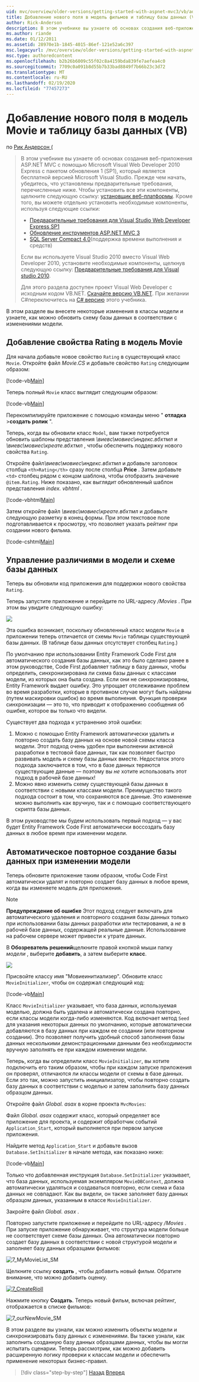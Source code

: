 ```yaml
---
uid: mvc/overview/older-versions/getting-started-with-aspnet-mvc3/vb/adding-a-new-field
title: Добавление нового поля в модель фильмов и таблицу базы данных (VB) | Документация Майкрософт
author: Rick-Anderson
description: В этом учебнике вы узнаете об основах создания веб-приложения ASP.NET MVC с помощью Microsoft Visual Web Developer 2010 Express с пакетом обновления 1 (SP1)...
ms.author: riande
ms.date: 01/12/2011
ms.assetid: 28970e1b-1845-4015-86ef-121e52a6c397
msc.legacyurl: /mvc/overview/older-versions/getting-started-with-aspnet-mvc3/vb/adding-a-new-field
msc.type: authoredcontent
ms.openlocfilehash: b2b26b6009c55f02c8a4159bda839fe7aefea4c0
ms.sourcegitcommit: 7709c0a091b8d55b7b33bad8849f7b66b23c3d72
ms.translationtype: MT
ms.contentlocale: ru-RU
ms.lasthandoff: 02/19/2020
ms.locfileid: "77457273"
---
```

# <a name="adding-a-new-field-to-the-movie-model-and-database-table-vb"></a>Добавление нового поля в модель Movie и таблицу базы данных (VB)

по [Рик Андерсон (](https://twitter.com/RickAndMSFT)

> В этом учебнике вы узнаете об основах создания веб-приложения ASP.NET MVC с помощью Microsoft Visual Web Developer 2010 Express с пакетом обновления 1 (SP1), который является бесплатной версией Microsoft Visual Studio. Прежде чем начать, убедитесь, что установлены предварительные требования, перечисленные ниже. Чтобы установить все эти компоненты, щелкните следующую ссылку: [установщик веб-платформы](https://www.microsoft.com/web/gallery/install.aspx?appid=VWD2010SP1Pack). Кроме того, вы можете отдельно установить необходимые компоненты, используя следующие ссылки:
> 
> - [Предварительные требования для Visual Studio Web Developer Express SP1](https://www.microsoft.com/web/gallery/install.aspx?appid=VWD2010SP1Pack)
> - [Обновление инструментов ASP.NET MVC 3](https://www.microsoft.com/web/gallery/install.aspx?appsxml=&amp;appid=MVC3)
> - [SQL Server Compact 4,0](https://www.microsoft.com/web/gallery/install.aspx?appid=SQLCE;SQLCEVSTools_4_0)(поддержка времени выполнения и средств)
> 
> Если вы используете Visual Studio 2010 вместо Visual Web Developer 2010, установите необходимые компоненты, щелкнув следующую ссылку: [Предварительные требования для Visual studio 2010](https://www.microsoft.com/web/gallery/install.aspx?appsxml=&amp;appid=VS2010SP1Pack).
> 
> Для этого раздела доступен проект Visual Web Developer с исходным кодом VB.NET. [Скачайте версию VB.NET](https://code.msdn.microsoft.com/Introduction-to-MVC-3-10d1b098). При желании C#переключитесь на [ C# версию](../cs/adding-a-new-field.md) этого учебника.

В этом разделе вы внесете некоторые изменения в классы модели и узнаете, как можно обновить схему базы данных в соответствии с изменениями модели.

## <a name="adding-a-rating-property-to-the-movie-model"></a>Добавление свойства Rating в модель Movie

Для начала добавьте новое свойство `Rating` в существующий класс `Movie`. Откройте файл *Movie.CS* и добавьте свойство `Rating` следующим образом:

[!code-vb[Main](adding-a-new-field/samples/sample1.vb)]

Теперь полный `Movie` класс выглядит следующим образом:

[!code-vb[Main](adding-a-new-field/samples/sample2.vb)]

Перекомпилируйте приложение с помощью команды меню " **отладка** &gt;**создать ролик** ".

Теперь, когда вы обновили класс `Model`, вам также потребуется обновить шаблоны представления *\виевс\мовиес\индекс.вбхтмл* и *\виевс\мовиес\креате.вбхтмл* , чтобы обеспечить поддержку нового свойства `Rating`.

Откройте файл<em>\виевс\мовиес\индекс.вбхтмл</em> и добавьте заголовок столбца `<th>Rating</th>` сразу после столбца <strong>Price</strong> . Затем добавьте `<td>` столбец рядом с концом шаблона, чтобы отобразить значение `@item.Rating`. Ниже показано, как выглядит обновленный шаблон представления <em>index. vbhtml</em> .

[!code-vbhtml[Main](adding-a-new-field/samples/sample3.vbhtml)]

Затем откройте файл *\виевс\мовиес\креате.вбхтмл* и добавьте следующую разметку в конец формы. При этом текстовое поле подготавливается к просмотру, что позволяет указать рейтинг при создании нового фильма.

[!code-cshtml[Main](adding-a-new-field/samples/sample4.cshtml)]

## <a name="managing-model-and-database-schema-differences"></a>Управление различиями в модели и схеме базы данных

Теперь вы обновили код приложения для поддержки нового свойства `Rating`.

Теперь запустите приложение и перейдите по URL-адресу */Movies* . При этом вы увидите следующую ошибку:

![](adding-a-new-field/_static/image1.png)

Эта ошибка возникает, поскольку обновленный класс модели `Movie` в приложении теперь отличается от схемы `Movie` таблицы существующей базы данных. (В таблице базы данных отсутствует столбец `Rating`.)

По умолчанию при использовании Entity Framework Code First для автоматического создания базы данных, как это было сделано ранее в этом руководстве, Code First добавляет таблицу в базу данных, чтобы определить, синхронизирована ли схема базы данных с классами модели, из которых она была создана. Если они не синхронизированы, Entity Framework выдает ошибку. Это упрощает отслеживание проблем во время разработки, которые в противном случае могут быть найдены (путем маскировки ошибок) во время выполнения. Функция проверки синхронизации — это то, что приводит к отображению сообщения об ошибке, которое вы только что видели.

Существует два подхода к устранению этой ошибки:

1. Можно с помощью Entity Framework автоматически удалить и повторно создать базу данных на основе новой схемы класса модели. Этот подход очень удобен при выполнении активной разработки в тестовой базе данных, так как позволяет быстро развивать модель и схему базы данных вместе. Недостаток этого подхода заключается в том, что в базе данных теряются существующие данные — поэтому вы *не* хотите использовать этот подход в рабочей базе данных!
2. Можно явно изменить схему существующей базы данных в соответствии с новыми классами модели. Преимущество такого подхода состоит в том, что сохраняются все данные. Это изменение можно выполнить как вручную, так и с помощью соответствующего скрипта базы данных.

В этом руководстве мы будем использовать первый подход — у вас будет Entity Framework Code First автоматически воссоздать базу данных в любое время при изменении модели.

## <a name="automatically-re-creating-the-database-on-model-changes"></a>Автоматическое повторное создание базы данных при изменении модели

Теперь обновите приложение таким образом, чтобы Code First автоматически удалят и повторно создает базу данных в любое время, когда вы изменяете модель для приложения.

> [!NOTE] 
> 
> **Предупреждение об ошибке** Этот подход следует включать для автоматического удаления и повторного создания базы данных только при использовании базы данных разработки или тестирования, а *не* в рабочей базе данных, содержащей реальные данные. Использование на рабочем сервере может привести к утрате данных.

В **Обозреватель решений**щелкните правой кнопкой мыши папку *модели* , выберите **добавить**, а затем выберите **класс**.

![](adding-a-new-field/_static/image2.png)

Присвойте классу имя &quot;Мовиеинитиализер&quot;. Обновите класс `MovieInitializer`, чтобы он содержал следующий код:

[!code-vb[Main](adding-a-new-field/samples/sample5.vb)]

Класс `MovieInitializer` указывает, что база данных, используемая моделью, должна быть удалена и автоматически создана повторно, если классы модели когда-либо изменяются. Код включает метод `Seed` для указания некоторых данных по умолчанию, которые автоматически добавляются в базу данных при каждом ее создании (или повторном создании). Это позволяет получить удобный способ заполнения базы данных несколькими демонстрационными данными без необходимости вручную заполнять ее при каждом изменении модели.

Теперь, когда вы определили класс `MovieInitializer`, вы хотите подключить его таким образом, чтобы при каждом запуске приложения он проверял, отличаются ли классы модели от схемы в базе данных. Если это так, можно запустить инициализатор, чтобы повторно создать базу данных в соответствии с моделью и затем заполнить базу данных образцом данных.

Откройте файл *Global. asax* в корне проекта `MvcMovies`:

Файл *Global. asax* содержит класс, который определяет все приложение для проекта, и содержит обработчик событий `Application_Start`, который выполняется при первом запуске приложения.

Найдите метод `Application_Start` и добавьте вызов `Database.SetInitializer` в начале метода, как показано ниже:

[!code-vb[Main](adding-a-new-field/samples/sample6.vb)]

Только что добавленная инструкция `Database.SetInitializer` указывает, что база данных, используемая экземпляром `MovieDBContext`, должна автоматически удаляться и создаваться повторно, если схема и база данных не совпадают. Как вы видели, он также заполняет базу данных образцом данных, указанным в классе `MovieInitializer`.

Закройте файл *Global. asax* .

Повторно запустите приложение и перейдите по URL-адресу */Movies* . При запуске приложение обнаруживает, что структура модели больше не соответствует схеме базы данных. Она автоматически повторно создает базу данных в соответствии с новой структурой модели и заполняет базу данных образцами фильмов:

![7_MyMovieList_SM](adding-a-new-field/_static/image3.png)

Щелкните ссылку **создать** , чтобы добавить новый фильм. Обратите внимание, что можно добавить оценку.

[![7_CreateRioII](adding-a-new-field/_static/image5.png)](adding-a-new-field/_static/image4.png)

Нажмите кнопку **Создать**. Теперь новый фильм, включая рейтинг, отображается в списке фильмов:

![7_ourNewMovie_SM](adding-a-new-field/_static/image6.png)

В этом разделе вы узнали, как можно изменить объекты модели и синхронизировать базу данных с изменениями. Вы также узнали, как заполнить созданную базу данных образцами данных, чтобы вы могли испытать сценарии. Теперь рассмотрим, как можно добавить расширенную логику проверки к классам модели и обеспечить применение некоторых бизнес-правил.

> [!div class="step-by-step"]
> [Назад](examining-the-edit-methods-and-edit-view.md)
> [Вперед](adding-validation-to-the-model.md)
